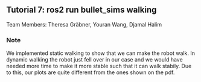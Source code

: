 ## Tutorial 7: ros2 run bullet_sims walking

Team Members: Theresa Gräbner, Youran Wang, Djamal Halim

### Note
We implemented static walking to show that we can make the robot walk. In dynamic walking the robot just fell over in our case and we would have needed more time to make it more stable such that it can walk stabily. Due to this, our plots are quite different from the ones shown on the pdf.






